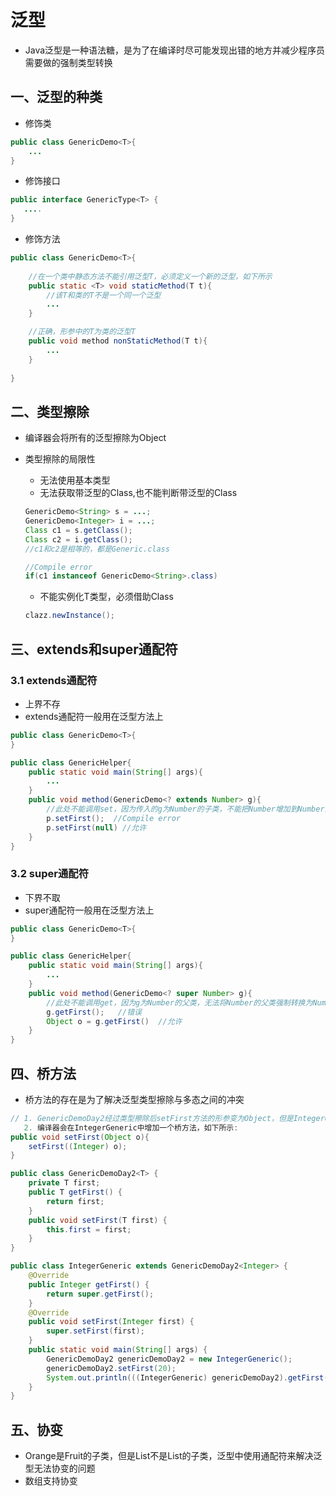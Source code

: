 # 泛型

- Java泛型是一种语法糖，是为了在编译时尽可能发现出错的地方并减少程序员需要做的强制类型转换

## 一、泛型的种类

- 修饰类

```java
public class GenericDemo<T>{
    ...
}
```

- 修饰接口

```java
public interface GenericType<T> {
   ....
}
```

- 修饰方法

```java
public class GenericDemo<T>{
    
    //在一个类中静态方法不能引用泛型T，必须定义一个新的泛型，如下所示
    public static <T> void staticMethod(T t){
        //该T和类的T不是一个同一个泛型
        ...
    }

    //正确，形参中的T为类的泛型T
   	public void method nonStaticMethod(T t){
        ...
    }
	
}
```

## 二、类型擦除

- 编译器会将所有的泛型擦除为Object

- 类型擦除的局限性

	- 无法使用基本类型
	- 无法获取带泛型的Class,也不能判断带泛型的Class

	```java
	GenericDemo<String> s = ...;
	GenericDemo<Integer> i = ...;
	Class c1 = s.getClass();
	Class c2 = i.getClass();
	//c1和c2是相等的，都是Generic.class
	
	//Compile error
	if(c1 instanceof GenericDemo<String>.class)
	```

	- 不能实例化T类型，必须借助Class<T>

	```java
	clazz.newInstance();
	```

## 三、extends和super通配符

### 3.1  extends通配符

- 上界不存
- extends通配符一般用在泛型方法上

```java
public class GenericDemo<T>{
}

public class GenericHelper{
    public static void main(String[] args){
        ...
    }
    public void method(GenericDemo<? extends Number> g){
        //此处不能调用set，因为传入的g为Number的子类，不能把Number增加到Number的子类中
        p.setFirst();  //Compile error
        p.setFirst(null) //允许
    }
}
```



### 3.2 super通配符

- 下界不取
- super通配符一般用在泛型方法上

```java
public class GenericDemo<T>{
}

public class GenericHelper{
    public static void main(String[] args){
        ...
    }
    public void method(GenericDemo<? super Number> g){
        //此处不能调用get，因为g为Number的父类，无法将Number的父类强制转换为Number
        g.getFirst();   //错误
        Object o = g.getFirst()  //允许
    }
}
```

## 四、桥方法

- 桥方法的存在是为了解决泛型类型擦除与多态之间的冲突

```java
// 1. GenericDemoDay2经过类型擦除后setFirst方法的形参变为Object，但是IntegerGeneric的setFirst方法的形参是Integer，并没有起到覆盖重写的作用，在把Integer使用多态转换为父类GenericDemoDay2的时候依然调用的是父类的setFirst方法
   2. 编译器会在IntegerGeneric中增加一个桥方法，如下所示:
public void setFirst(Object o){
    setFirst((Integer) o);
}

public class GenericDemoDay2<T> {
    private T first;
    public T getFirst() {
        return first;
    }
    public void setFirst(T first) {
        this.first = first;
    }
}

public class IntegerGeneric extends GenericDemoDay2<Integer> {
    @Override
    public Integer getFirst() {
        return super.getFirst();
    }
    @Override
    public void setFirst(Integer first) {
        super.setFirst(first);
    }
    public static void main(String[] args) {
        GenericDemoDay2 genericDemoDay2 = new IntegerGeneric();
        genericDemoDay2.setFirst(20);
        System.out.println(((IntegerGeneric) genericDemoDay2).getFirst());
    }
}
```

## 五、协变

- Orange是Fruit的子类，但是List<Orange>不是List<Fruit>的子类，泛型中使用通配符来解决泛型无法协变的问题
- 数组支持协变